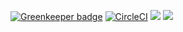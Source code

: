 
[![Greenkeeper badge](https://badges.greenkeeper.io/hansololai/postgraphile-connection-filter-polymorphic.svg)](https://greenkeeper.io/)
[![CircleCI](https://circleci.com/gh/hansololai/postgraphile-connection-filter-polymorphic.svg?style=svg)](https://circleci.com/gh/hansololai/postgraphile-connection-filter-polymorphic)
<a href="https://codeclimate.com/github/hansololai/postgraphile-connection-filter-polymorphic/maintainability"><img src="https://api.codeclimate.com/v1/badges/ae63e589ca374f8653b1/maintainability" /></a>
<a href="https://codeclimate.com/github/hansololai/postgraphile-connection-filter-polymorphic/test_coverage"><img src="https://api.codeclimate.com/v1/badges/ae63e589ca374f8653b1/test_coverage" /></a>
